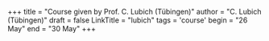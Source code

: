 +++
title = "Course given by Prof. C. Lubich (Tübingen)"
author = "C. Lubich (Tübingen)"
draft = false
LinkTitle = "lubich"
tags = 'course'
begin = "26 May"
end = "30 May"
+++
